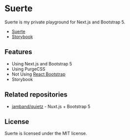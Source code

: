 # Suerte

 Suerte is my private playground for Next.js and Bootstrap 5.

 - [Suerte](https://suerte.vercel.app/)
 - [Storybook](https://main--6072ecf8d15c7c002158718a.chromatic.com)

## Features

- Using Next.js and Bootstrap 5
- Using PurgeCSS
- Not Using [React Bootstrap](https://react-bootstrap.github.io/)
- Storybook

## Related repositories

- [jamband/quietz](https://github.com/jamband/quietz) - Nuxt.js + Bootstrap 5

## License

Suerte is licensed under the MIT license.

